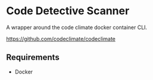 # Code Detective Scanner
A wrapper around the code climate docker container CLI.

https://github.com/codeclimate/codeclimate

## Requirements
- Docker
